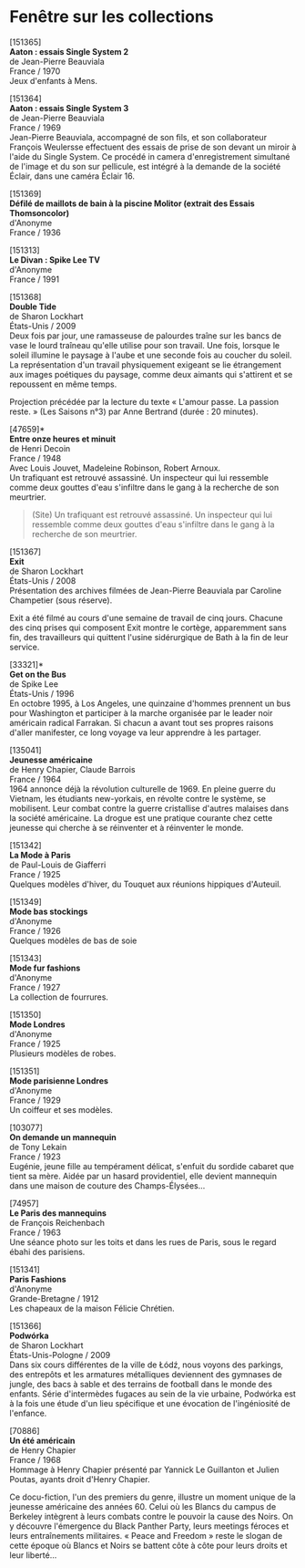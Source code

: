 # Fenêtre sur les collections

[151365]  
**Aaton : essais Single System 2**  
de Jean-Pierre Beauviala  
France / 1970  
Jeux d'enfants à Mens.

[151364]  
**Aaton : essais Single System 3**  
de Jean-Pierre Beauviala  
France / 1969  
Jean-Pierre Beauviala, accompagné de son fils, et son collaborateur François Weulersse effectuent des essais de prise de son devant un miroir à l'aide du Single System. Ce procédé in camera d'enregistrement simultané de l'image et du son sur pellicule, est intégré à la demande de la société Éclair, dans une caméra Éclair 16.

[151369]  
**Défilé de maillots de bain à la piscine Molitor (extrait des Essais Thomsoncolor)**  
d'Anonyme  
France / 1936

[151313]  
**Le Divan : Spike Lee TV**  
d'Anonyme  
France / 1991

[151368]  
**Double Tide**  
de Sharon Lockhart  
États-Unis / 2009  
Deux fois par jour, une ramasseuse de palourdes traîne sur les bancs de vase le lourd traîneau qu'elle utilise pour son travail. Une fois, lorsque le soleil illumine le paysage à l'aube et une seconde fois au coucher du soleil. La représentation d'un travail physiquement exigeant se lie étrangement aux images poétiques du paysage, comme deux aimants qui s'attirent et se repoussent en même temps.

Projection précédée par la lecture du texte « L'amour passe. La passion reste. » (Les Saisons n°3) par Anne Bertrand (durée : 20 minutes).

[47659]*  
**Entre onze heures et minuit**  
de Henri Decoin  
France / 1948  
Avec Louis Jouvet, Madeleine Robinson, Robert Arnoux.  
Un trafiquant est retrouvé assassiné. Un inspecteur qui lui ressemble comme deux gouttes d'eau s'infiltre dans le gang à la recherche de son meurtrier.

> (Site) Un trafiquant est retrouvé assassiné. Un inspecteur qui lui ressemble comme deux gouttes d'eau s'infiltre dans le gang à la recherche de son meurtrier.

[151367]  
**Exit**  
de Sharon Lockhart  
États-Unis / 2008  
Présentation des archives filmées de Jean-Pierre Beauviala par Caroline Champetier (sous réserve).

Exit a été filmé au cours d'une semaine de travail de cinq jours. Chacune des cinq prises qui composent Exit montre le cortège, apparemment sans fin, des travailleurs qui quittent l'usine sidérurgique de Bath à la fin de leur service.

[33321]*  
**Get on the Bus**  
de Spike Lee  
États-Unis / 1996  
En octobre 1995, à Los Angeles, une quinzaine d'hommes prennent un bus pour Washington et participer à la marche organisée par le leader noir américain radical Farrakan. Si chacun a avant tout ses propres raisons d'aller manifester, ce long voyage va leur apprendre à les partager.

[135041]  
**Jeunesse américaine**  
de Henry Chapier, Claude Barrois  
France / 1964  
1964 annonce déjà la révolution culturelle de 1969. En pleine guerre du Vietnam, les étudiants new-yorkais, en révolte contre le système, se mobilisent. Leur combat contre la guerre cristallise d'autres malaises dans la société américaine. La drogue est une pratique courante chez cette jeunesse qui cherche à se réinventer et à réinventer le monde.

[151342]  
**La Mode à Paris**  
de Paul-Louis de Giafferri  
France / 1925  
Quelques modèles d'hiver, du Touquet aux réunions hippiques d'Auteuil.

[151349]  
**Mode bas stockings**  
d'Anonyme  
France / 1926  
Quelques modèles de bas de soie

[151343]  
**Mode fur fashions**  
d'Anonyme  
France / 1927  
La collection de fourrures.

[151350]  
**Mode Londres**  
d'Anonyme  
France / 1925  
Plusieurs modèles de robes.

[151351]  
**Mode parisienne Londres**  
d'Anonyme  
France / 1929  
Un coiffeur et ses modèles.

[103077]  
**On demande un mannequin**  
de Tony Lekain  
France / 1923  
Eugénie, jeune fille au tempérament délicat, s'enfuit du sordide cabaret que tient sa mère. Aidée par un hasard providentiel, elle devient mannequin dans une maison de couture des Champs-Élysées...

[74957]  
**Le Paris des mannequins**  
de François Reichenbach  
France / 1963  
Une séance photo sur les toits et dans les rues de Paris, sous le regard ébahi des parisiens.

[151341]  
**Paris Fashions**  
d'Anonyme  
Grande-Bretagne / 1912  
Les chapeaux de la maison Félicie Chrétien.

[151366]  
**Podwórka**  
de Sharon Lockhart  
États-Unis-Pologne / 2009  
Dans six cours différentes de la ville de Łódź, nous voyons des parkings, des entrepôts et les armatures métalliques deviennent des gymnases de jungle, des bacs à sable et des terrains de football dans le monde des enfants. Série d'intermèdes fugaces au sein de la vie urbaine, Podwórka est à la fois une étude d'un lieu spécifique et une évocation de l'ingéniosité de l'enfance.

[70886]  
**Un été américain**  
de Henry Chapier  
France / 1968  
Hommage à Henry Chapier présenté par Yannick Le Guillanton et Julien Poutas, ayants droit d'Henry Chapier.

Ce docu-fiction, l'un des premiers du genre, illustre un moment unique de la jeunesse américaine des années 60. Celui où les Blancs du campus de Berkeley intègrent à leurs combats contre le pouvoir la cause des Noirs. On y découvre l'émergence du Black Panther Party, leurs meetings féroces et leurs entraînements militaires. « Peace and Freedom » reste le slogan de cette époque où Blancs et Noirs se battent côte à côte pour leurs droits et leur liberté...

